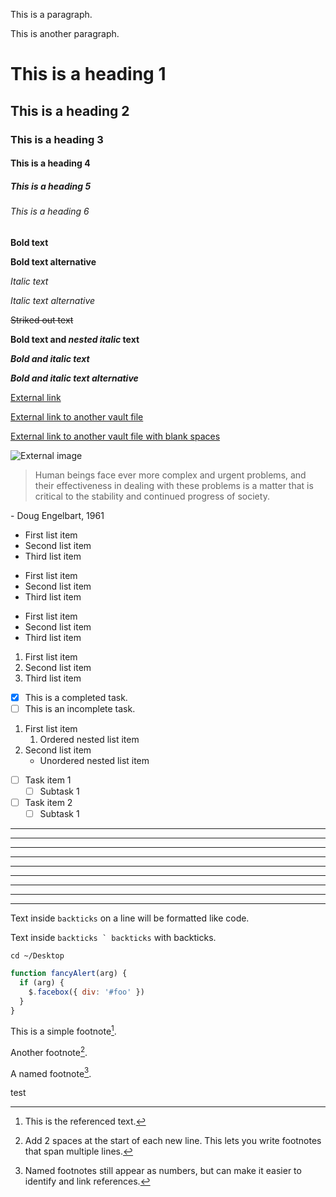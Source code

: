 This is a paragraph.

This is another paragraph.

# This is a heading 1

## This is a heading 2

### This is a heading 3

#### This is a heading 4

##### This is a heading 5

###### This is a heading 6

**Bold text**

**Bold text alternative**

_Italic text_

_Italic text alternative_

~~Striked out text~~

**Bold text and _nested italic_ text**

**_Bold and italic text_**

**_Bold and italic text alternative_**

[External link](https://help.obsidian.md)

[External link to another vault file](obsidian://open?vault=MainVault&file=Note.md)

[External link to another vault file with blank spaces](<obsidian://open?vault=MainVault&file=My Note.md>)

![External image](https://history-computer.com/ModernComputer/Basis/images/Engelbart.jpg)

> Human beings face ever more complex and urgent problems, and their effectiveness in dealing with these problems is a matter that is critical to the stability and continued progress of society.

\- Doug Engelbart, 1961

- First list item
- Second list item
- Third list item

* First list item
* Second list item
* Third list item

- First list item
- Second list item
- Third list item

1. First list item
2. Second list item
3. Third list item

- [x] This is a completed task.
- [ ] This is an incomplete task.

1. First list item
   1. Ordered nested list item
2. Second list item
   - Unordered nested list item

- [ ] Task item 1
  - [ ] Subtask 1
- [ ] Task item 2
  - [ ] Subtask 1

---

---

---

---

---

---

---

---

---

Text inside `backticks` on a line will be formatted like code.

Text inside ``backticks ` backticks`` with backticks.

```
cd ~/Desktop
```

```js
function fancyAlert(arg) {
  if (arg) {
    $.facebox({ div: '#foo' })
  }
}
```

This is a simple footnote[^1].

Another footnote[^2].

A named footnote[^note].

test

[^1]: This is the referenced text.

[^2]:
    Add 2 spaces at the start of each new line.
    This lets you write footnotes that span multiple lines.

[^note]: Named footnotes still appear as numbers, but can make it easier to identify and link references.

